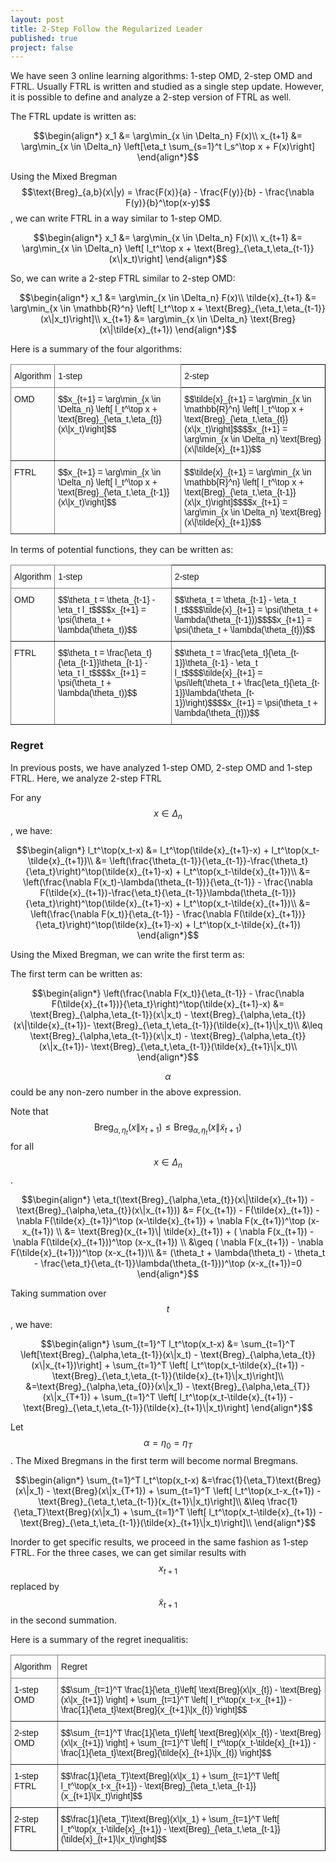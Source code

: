 ```yaml
---
layout: post
title: 2-Step Follow the Regularized Leader
published: true
project: false
---
```


We have seen 3 online learning algorithms: 1-step OMD, 2-step OMD and FTRL. Usually FTRL is written and studied as a single step update. However, it is possible to define and analyze a 2-step version of FTRL as well.

The FTRL update is written as:

$$\begin{align*}
x_1 &= \arg\min_{x \in \Delta_n} F(x)\\
x_{t+1} &= \arg\min_{x \in \Delta_n} \left[\eta_t \sum_{s=1}^t l_s^\top x + F(x)\right]
\end{align*}$$

Using the Mixed Bregman $$\text{Breg}_{a,b}(x\|y) = \frac{F(x)}{a} - \frac{F(y)}{b} - \frac{\nabla F(y)}{b}^\top(x-y)$$, we can write FTRL in a way similar to 1-step OMD.

$$\begin{align*}
x_1 &= \arg\min_{x \in \Delta_n} F(x)\\
x_{t+1} &= \arg\min_{x \in \Delta_n} \left[ l_t^\top x + \text{Breg}_{\eta_t,\eta_{t-1}}(x\|x_t)\right]
\end{align*}$$

So, we can write a 2-step FTRL similar to 2-step OMD:

$$\begin{align*}
x_1 &= \arg\min_{x \in \Delta_n} F(x)\\
\tilde{x}_{t+1} &= \arg\min_{x \in \mathbb{R}^n} \left[ l_t^\top x + \text{Breg}_{\eta_t,\eta_{t-1}}(x\|x_t)\right]\\
x_{t+1} &= \arg\min_{x \in \Delta_n} \text{Breg}(x\|\tilde{x}_{t+1})
\end{align*}$$

Here is a summary of the four algorithms:

<style type="text/css">
.tg  {border-collapse:collapse;border-spacing:0; margin-left: auto;
  margin-right: auto;}
.tg td{border-color:black;border-style:solid;border-width:1px;font-family:Arial, sans-serif;font-size:14px;
  overflow:hidden;padding:10px 5px;word-break:normal;}
.tg th{border-color:black;border-style:solid;border-width:1px;font-family:Arial, sans-serif;font-size:14px;
  font-weight:normal;overflow:hidden;padding:10px 5px;word-break:normal;}
.tg .tg-0pky{border-color:inherit;text-align:left;vertical-align:top}
.tg .tg-0lax{text-align:left;vertical-align:top}
</style>
<table class="tg">
<thead>
  <tr>
    <th class="tg-0pky">Algorithm</th>
    <th class="tg-0pky">1-step</th>
    <th class="tg-0lax">2-step</th>
  </tr>
</thead>
<tbody>
  <tr>
    <td class="tg-0pky">OMD</td>
    <td class="tg-0pky">$$x_{t+1} = \arg\min_{x \in \Delta_n} \left[ l_t^\top x + \text{Breg}_{\eta_t,\eta_{t}}(x\|x_t)\right]$$</td>
    <td class="tg-0lax">$$\tilde{x}_{t+1} = \arg\min_{x \in \mathbb{R}^n} \left[ l_t^\top x + \text{Breg}_{\eta_t,\eta_{t}}(x\|x_t)\right]$$$$x_{t+1} = \arg\min_{x \in \Delta_n} \text{Breg}(x\|\tilde{x}_{t+1})$$</td>
  </tr>
  <tr>
    <td class="tg-0pky">FTRL</td>
    <td class="tg-0pky">$$x_{t+1} = \arg\min_{x \in \Delta_n} \left[ l_t^\top x + \text{Breg}_{\eta_t,\eta_{t-1}}(x\|x_t)\right]$$</td>
    <td class="tg-0lax">$$\tilde{x}_{t+1} = \arg\min_{x \in \mathbb{R}^n} \left[ l_t^\top x + \text{Breg}_{\eta_t,\eta_{t-1}}(x\|x_t)\right]$$$$x_{t+1} = \arg\min_{x \in \Delta_n} \text{Breg}(x\|\tilde{x}_{t+1})$$</td>
  </tr>
</tbody>
</table>

In terms of potential functions, they can be written as:

<style type="text/css">
.tg  {border-collapse:collapse;border-spacing:0;margin-left: auto;
  margin-right: auto;}
.tg td{border-color:black;border-style:solid;border-width:1px;font-family:Arial, sans-serif;font-size:14px;
  overflow:hidden;padding:10px 5px;word-break:normal;}
.tg th{border-color:black;border-style:solid;border-width:1px;font-family:Arial, sans-serif;font-size:14px;
  font-weight:normal;overflow:hidden;padding:10px 5px;word-break:normal;}
.tg .tg-0pky{border-color:inherit;text-align:left;vertical-align:top}
.tg .tg-0lax{text-align:left;vertical-align:top}
</style>
<table class="tg">
<thead>
  <tr>
    <th class="tg-0pky">Algorithm</th>
    <th class="tg-0pky">1-step</th>
    <th class="tg-0lax">2-step</th>
  </tr>
</thead>
<tbody>
  <tr>
    <td class="tg-0pky">OMD</td>
    <td class="tg-0pky">$$\theta_t = \theta_{t-1} - \eta_t l_t$$$$x_{t+1} = \psi(\theta_t + \lambda(\theta_t))$$</td>
    <td class="tg-0lax">$$\theta_t = \theta_{t-1} - \eta_t l_t$$$$\tilde{x}_{t+1} = \psi(\theta_t + \lambda(\theta_{t-1}))$$$$x_{t+1} = \psi(\theta_t + \lambda(\theta_{t}))$$</td>
  </tr>
  <tr>
    <td class="tg-0pky">FTRL</td>
    <td class="tg-0pky">$$\theta_t = \frac{\eta_t}{\eta_{t-1}}\theta_{t-1} - \eta_t l_t$$$$x_{t+1} = \psi(\theta_t + \lambda(\theta_t))$$</td>
    <td class="tg-0lax">$$\theta_t = \frac{\eta_t}{\eta_{t-1}}\theta_{t-1} - \eta_t l_t$$$$\tilde{x}_{t+1} = \psi\left(\theta_t + \frac{\eta_t}{\eta_{t-1}}\lambda(\theta_{t-1})\right)$$$$x_{t+1} = \psi(\theta_t + \lambda(\theta_{t}))$$</td>
  </tr>
</tbody>
</table>

### Regret

In previous posts, we have analyzed 1-step OMD, 2-step OMD and 1-step FTRL. Here, we analyze 2-step FTRL

For any $$x \in \Delta_n$$, we have:

$$\begin{align*}
l_t^\top(x_t-x) &= l_t^\top(\tilde{x}_{t+1}-x) + l_t^\top(x_t-\tilde{x}_{t+1})\\
&= \left(\frac{\theta_{t-1}}{\eta_{t-1}}-\frac{\theta_t}{\eta_t}\right)^\top(\tilde{x}_{t+1}-x) + l_t^\top(x_t-\tilde{x}_{t+1})\\
&= \left(\frac{\nabla F(x_t)-\lambda(\theta_{t-1})}{\eta_{t-1}} - \frac{\nabla F(\tilde{x}_{t+1})-\frac{\eta_t}{\eta_{t-1}}\lambda(\theta_{t-1})}{\eta_t}\right)^\top(\tilde{x}_{t+1}-x) + l_t^\top(x_t-\tilde{x}_{t+1})\\
&= \left(\frac{\nabla F(x_t)}{\eta_{t-1}} - \frac{\nabla F(\tilde{x}_{t+1})}{\eta_t}\right)^\top(\tilde{x}_{t+1}-x) + l_t^\top(x_t-\tilde{x}_{t+1})
\end{align*}$$

Using the Mixed Bregman, we can write the first term as:

The first term can be written as:

$$\begin{align*}
\left(\frac{\nabla F(x_t)}{\eta_{t-1}} - \frac{\nabla F(\tilde{x}_{t+1})}{\eta_t}\right)^\top(\tilde{x}_{t+1}-x)  &= \text{Breg}_{\alpha,\eta_{t-1}}(x\|x_t) - \text{Breg}_{\alpha,\eta_{t}}(x\|\tilde{x}_{t+1})- \text{Breg}_{\eta_t,\eta_{t-1}}(\tilde{x}_{t+1}\|x_t)\\
&\leq  \text{Breg}_{\alpha,\eta_{t-1}}(x\|x_t) - \text{Breg}_{\alpha,\eta_{t}}(x\|x_{t+1})- \text{Breg}_{\eta_t,\eta_{t-1}}(\tilde{x}_{t+1}\|x_t)\\
\end{align*}$$

$$\alpha$$ could be any non-zero number in the above expression.

Note that $$\text{Breg}_{\alpha,\eta_{t}}(x\|x_{t+1}) \leq \text{Breg}_{\alpha,\eta_{t}}(x\|\tilde{x}_{t+1})$$ for all $$x \in \Delta_n$$.

$$\begin{align*}
 \eta_t(\text{Breg}_{\alpha,\eta_{t}}(x\|\tilde{x}_{t+1}) - \text{Breg}_{\alpha,\eta_{t}}(x\|x_{t+1}))  &= F(x_{t+1}) - F(\tilde{x}_{t+1}) - \nabla F(\tilde{x}_{t+1})^\top (x-\tilde{x}_{t+1}) + \nabla F(x_{t+1})^\top (x-x_{t+1}) \\
 &= \text{Breg}(x_{t+1}\| \tilde{x}_{t+1}) + ( \nabla F(x_{t+1}) - \nabla F(\tilde{x}_{t+1}))^\top (x-x_{t+1}) \\
 &\geq  ( \nabla F(x_{t+1}) - \nabla F(\tilde{x}_{t+1}))^\top (x-x_{t+1})\\
 &= (\theta_t + \lambda(\theta_t) - \theta_t - \frac{\eta_t}{\eta_{t-1}}\lambda(\theta_{t-1}))^\top (x-x_{t+1})=0
\end{align*}$$

Taking summation over $$t$$, we have:

$$\begin{align*}
\sum_{t=1}^T l_t^\top(x_t-x) &= \sum_{t=1}^T \left[\text{Breg}_{\alpha,\eta_{t-1}}(x\|x_t) - \text{Breg}_{\alpha,\eta_{t}}(x\|x_{t+1})\right] + \sum_{t=1}^T \left[ l_t^\top(x_t-\tilde{x}_{t+1}) -  \text{Breg}_{\eta_t,\eta_{t-1}}(\tilde{x}_{t+1}\|x_t)\right]\\
&=\text{Breg}_{\alpha,\eta_{0}}(x\|x_1) - \text{Breg}_{\alpha,\eta_{T}}(x\|x_{T+1}) + \sum_{t=1}^T \left[ l_t^\top(x_t-\tilde{x}_{t+1}) -  \text{Breg}_{\eta_t,\eta_{t-1}}(\tilde{x}_{t+1}\|x_t)\right]
\end{align*}$$

Let $$\alpha = \eta_0 = \eta_T$$. The Mixed Bregmans in the first term will become normal Bregmans.

$$\begin{align*}
\sum_{t=1}^T l_t^\top(x_t-x) &=\frac{1}{\eta_T}\text{Breg}(x\|x_1) - \text{Breg}(x\|x_{T+1}) + \sum_{t=1}^T \left[ l_t^\top(x_t-x_{t+1}) -  \text{Breg}_{\eta_t,\eta_{t-1}}(x_{t+1}\|x_t)\right]\\
&\leq \frac{1}{\eta_T}\text{Breg}(x\|x_1) + \sum_{t=1}^T \left[ l_t^\top(x_t-\tilde{x}_{t+1}) -  \text{Breg}_{\eta_t,\eta_{t-1}}(\tilde{x}_{t+1}\|x_t)\right]\\
\end{align*}$$

Inorder to get specific results, we proceed in the same fashion as 1-step FTRL. For the three cases, we can get similar results with $$x_{t+1}$$ replaced by $$\tilde{x}_{t+1}$$ in the second summation.

Here is a summary of the regret inequalitis:

<style type="text/css">
.tg  {border-collapse:collapse;border-spacing:0;margin-left: auto;
  margin-right: auto;}
.tg td{border-color:black;border-style:solid;border-width:1px;font-family:Arial, sans-serif;font-size:14px;
  overflow:hidden;padding:10px 5px;word-break:normal;}
.tg th{border-color:black;border-style:solid;border-width:1px;font-family:Arial, sans-serif;font-size:14px;
  font-weight:normal;overflow:hidden;padding:10px 5px;word-break:normal;}
.tg .tg-0pky{border-color:inherit;text-align:left;vertical-align:top}
.tg .tg-0lax{text-align:left;vertical-align:top}
</style>
<table class="tg">
<thead>
  <tr>
    <th class="tg-0pky">Algorithm</th>
    <th class="tg-0pky">Regret</th>
  </tr>
</thead>
<tbody>
  <tr>
    <td class="tg-0pky">1-step OMD</td>
    <td class="tg-0pky">$$\sum_{t=1}^T \frac{1}{\eta_t}\left[ \text{Breg}(x\|x_{t}) - \text{Breg}(x\|x_{t+1}) \right] + \sum_{t=1}^T \left[ l_t^\top(x_t-x_{t+1}) - \frac{1}{\eta_t}\text{Breg}(x_{t+1}\|x_{t}) \right]$$</td>
  </tr>
  <tr>
    <td class="tg-0pky">2-step OMD</td>
    <td class="tg-0pky">$$\sum_{t=1}^T \frac{1}{\eta_t}\left[ \text{Breg}(x\|x_{t}) - \text{Breg}(x\|x_{t+1}) \right] + \sum_{t=1}^T \left[ l_t^\top(x_t-\tilde{x}_{t+1}) - \frac{1}{\eta_t}\text{Breg}(\tilde{x}_{t+1}\|x_{t}) \right]$$</td>
  </tr>
  <tr>
    <td class="tg-0pky">1-step  FTRL</td>
    <td class="tg-0pky">$$\frac{1}{\eta_T}\text{Breg}(x\|x_1) + \sum_{t=1}^T \left[ l_t^\top(x_t-x_{t+1}) -  \text{Breg}_{\eta_t,\eta_{t-1}}(x_{t+1}\|x_t)\right]$$</td>
  </tr>
  <tr>
    <td class="tg-0lax">2-step FTRL</td>
    <td class="tg-0lax">$$\frac{1}{\eta_T}\text{Breg}(x\|x_1) + \sum_{t=1}^T \left[ l_t^\top(x_t-\tilde{x}_{t+1}) -  \text{Breg}_{\eta_t,\eta_{t-1}}(\tilde{x}_{t+1}\|x_t)\right]$$</td>
  </tr>
</tbody>
</table>
